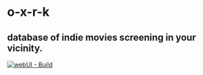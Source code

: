 # o-x-r-k
## database of indie movies screening in your vicinity.

[![webUI - Build](https://github.com/bitsnorbytes/o-x-r-k/actions/workflows/veil.yaml/badge.svg)](https://github.com/bitsnorbytes/o-x-r-k/actions/workflows/veil.yaml)
